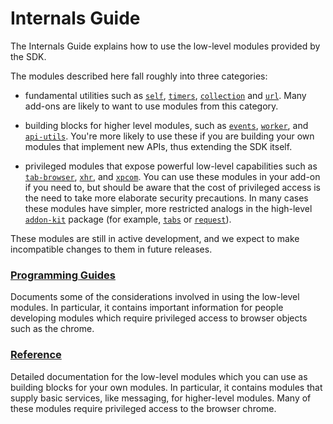 # Internals Guide #

The Internals Guide explains how to use the low-level modules provided
by the SDK.

The modules described here fall roughly into three categories:

* fundamental utilities such as [`self`](packages/api-utils/docs/self.html),
[`timers`](packages/addon-kit/docs/timers.html),
[`collection`](packages/api-utils/docs/collection.html) and
[`url`](packages/api-utils/docs/url.html). Many
add-ons are likely to want to use modules from this category.

* building blocks for higher level modules, such as [`events`](packages/api-utils/docs/events.html),
[`worker`](packages/api-utils/docs/content/worker.html), and
[`api-utils`](packages/api-utils/docs/api-utils.html).
You're more likely to use these if you are building your own modules that
implement new APIs, thus extending the SDK itself.

* privileged modules that expose powerful low-level capabilities such as
[`tab-browser`](packages/api-utils/docs/tab-browser.html),
[`xhr`](packages/api-utils/docs/xhr.html), and
[`xpcom`](packages/api-utils/docs/xpcom.html). You can
use these modules in your add-on if you need to, but should be aware that
the cost of privileged access is the need to take more elaborate security
precautions. In many cases these modules
have simpler, more restricted analogs in the high-level
[`addon-kit`](packages/addon-kit/addon-kit.html)
package (for example, [`tabs`](packages/addon-kit/docs/tabs.html) or
[`request`](packages/addon-kit/docs/request.html)).

These modules are still in active development, and we expect to make
incompatible changes to them in future releases.

### [Programming Guides](dev-guide/module-development/guides.html) ###
Documents some of the considerations involved in using the low-level modules.
In particular, it contains important information for people developing
modules which require privileged access to browser objects such as the chrome.

### [Reference](dev-guide/module-development/reference.html) ###
Detailed documentation for the low-level modules which you can use as building
blocks for your own modules. In particular, it contains modules that supply
basic services, like messaging, for higher-level modules. Many of these modules
require privileged access to the browser chrome.
